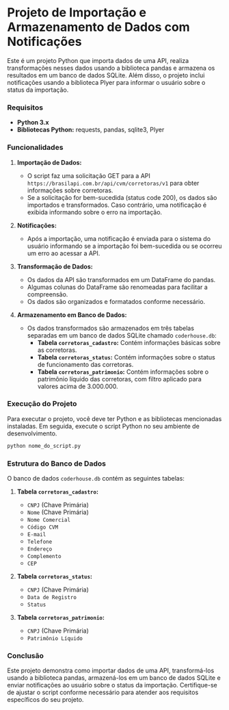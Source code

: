 # Projeto de Importação e Armazenamento de Dados com Notificações

Este é um projeto Python que importa dados de uma API, realiza transformações nesses dados usando a biblioteca pandas e armazena os resultados em um banco de dados SQLite. Além disso, o projeto inclui notificações usando a biblioteca Plyer para informar o usuário sobre o status da importação.

### Requisitos

- **Python 3.x**
- **Bibliotecas Python:** requests, pandas, sqlite3, Plyer

### Funcionalidades

1. **Importação de Dados:**
   - O script faz uma solicitação GET para a API `https://brasilapi.com.br/api/cvm/corretoras/v1` para obter informações sobre corretoras.
   - Se a solicitação for bem-sucedida (status code 200), os dados são importados e transformados. Caso contrário, uma notificação é exibida informando sobre o erro na importação.

2. **Notificações:**
   - Após a importação, uma notificação é enviada para o sistema do usuário informando se a importação foi bem-sucedida ou se ocorreu um erro ao acessar a API.

3. **Transformação de Dados:**
   - Os dados da API são transformados em um DataFrame do pandas.
   - Algumas colunas do DataFrame são renomeadas para facilitar a compreensão.
   - Os dados são organizados e formatados conforme necessário.

4. **Armazenamento em Banco de Dados:**
   - Os dados transformados são armazenados em três tabelas separadas em um banco de dados SQLite chamado `coderhouse.db`:
     - **Tabela `corretoras_cadastro`:** Contém informações básicas sobre as corretoras.
     - **Tabela `corretoras_status`:** Contém informações sobre o status de funcionamento das corretoras.
     - **Tabela `corretoras_patrimonio`:** Contém informações sobre o patrimônio líquido das corretoras, com filtro aplicado para valores acima de 3.000.000.

### Execução do Projeto

Para executar o projeto, você deve ter Python e as bibliotecas mencionadas instaladas. Em seguida, execute o script Python no seu ambiente de desenvolvimento.

```bash
python nome_do_script.py
```

### Estrutura do Banco de Dados

O banco de dados `coderhouse.db` contém as seguintes tabelas:

1. **Tabela `corretoras_cadastro`:**
   - `CNPJ` (Chave Primária)
   - `Nome` (Chave Primária)
   - `Nome Comercial`
   - `Código CVM`
   - `E-mail`
   - `Telefone`
   - `Endereço`
   - `Complemento`
   - `CEP`

2. **Tabela `corretoras_status`:**
   - `CNPJ` (Chave Primária)
   - `Data de Registro`
   - `Status`

3. **Tabela `corretoras_patrimonio`:**
   - `CNPJ` (Chave Primária)
   - `Patrimônio Líquido`

### Conclusão

Este projeto demonstra como importar dados de uma API, transformá-los usando a biblioteca pandas, armazená-los em um banco de dados SQLite e enviar notificações ao usuário sobre o status da importação. Certifique-se de ajustar o script conforme necessário para atender aos requisitos específicos do seu projeto.
